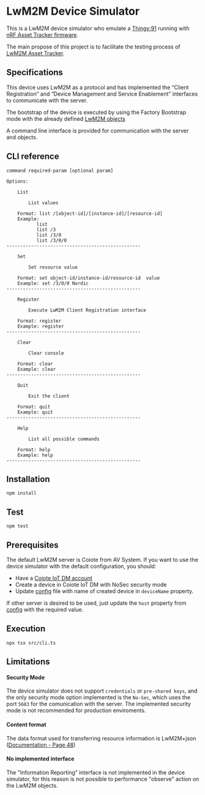 # LwM2M Device Simulator

This is a LwM2M device simulator who emulate a [Thingy:91](https://www.nordicsemi.com/Products/Development-hardware/Nordic-Thingy-91) running with [nRF Asset Tracker firmware](https://github.com/nrfconnect/sdk-nrf/tree/main/applications/asset_tracker_v2). 

The main propose of this project is to facilitate the testing process of [LwM2M Asset Tracker](https://github.com/MLopezJ/LwM2M-Asset-Tracker).

## Specifications 
This device uses LwM2M as a protocol and has implemented the “Client Registration” and “Device Management and Service Enablement” interfaces to communicate with the server.

The bootstrap of the device is executed by using the Factory Bootstrap mode with the already defined [LwM2M objects](https://github.com/MLopezJ/LwM2M-device-simulator/blob/saga/src/assetTrackerV2.ts)
 
A command line interface is provided for communication with the server and objects.

## CLI reference

```
command required-param [optional param]

Options:

	List

		List values

	Format: list /[object-id]/[instance-id]/[resource-id]
	Example: 
           list
           list /3
           list /3/0
           list /3/0/0
-------------------------------------------------

	Set

		Set resource value

	Format: set object-id/instance-id/resource-id  value
	Example: set /3/0/0 Nordic
-------------------------------------------------

	Register

		Execute LwM2M Client Registration interface

	Format: register
	Example: register
-------------------------------------------------

	Clear

		Clear console

	Format: clear
	Example: clear
-------------------------------------------------

	Quit

		Exit the client

	Format: quit
	Example: quit
-------------------------------------------------

	Help

		List all possible commands

	Format: help
	Example: help
-------------------------------------------------
```

## Installation
```
npm install
```

## Test

```
npm test
```

## Prerequisites

The default LwM2M server is Coiote from AV System. If you want to use the device simulator with the default configuration, you should:

* Have a [Coiote IoT DM account](https://eu.iot.avsystem.cloud/ui/device/inventory)
* Create a device in Coiote IoT DM with NoSec security mode
* Update [config](https://github.com/MLopezJ/LwM2M-device-simulator/blob/saga/config.json) file with name of created device in `deviceName` property.

If other server is desired to be used, just update the `host` property from [config](https://github.com/MLopezJ/LwM2M-device-simulator/blob/saga/config.json) with the required value. 


## Execution

```
npx tsx src/cli.ts 
```

## Limitations

#### Security Mode
The device simulator does not support `credentials` or `pre-shared keys`, and the only security mode option implemented is the `No-Sec`, which uses the port `5683` for the comunication with the server. The implemented security mode is not recommended for production enviroments. 

#### Content format
The data format used for transferring resource information is LwM2M+json ([Documentation - Page 48](http://www.openmobilealliance.org/release/LightweightM2M/V1_0_2-20180209-A/OMA-TS-LightweightM2M-V1_0_2-20180209-A.pdf))

#### No implemented interface
The "Information Reporting” interface is not implemented in the device simulator, for this reason is not possible to performance "observe" action on the LwM2M objects.

